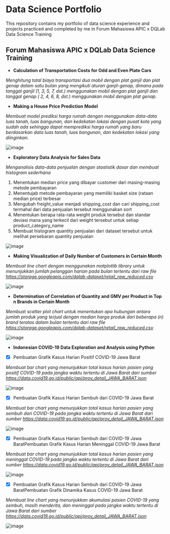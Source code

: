 # Data Science Portfolio

This repository contains my portfolio of data science experience and projects practiced and completed by me in Forum Mahasiswa APIC x DQLab Data Science Training

##  Forum Mahasiswa APIC x DQLab Data Science Training

- **Calculation of Transportation Costs for Odd and Even Plate Cars**

*Menghitung total biaya transportasi dua mobil dengan plat ganjil dan plat genap dalam satu bulan yang mengikuti aturan ganjil-genap, dimana pada tanggal ganjil (1, 3, 5, 7, dst.) menggunakan mobil dengan plat ganjil dan tanggal genap ( 2, 4, 6, 8, dst.) menggunakan mobil dengan plat genap.*

- **Making a House Price Prediction Model**

*Membuat model prediksi harga rumah dengan menggunakan data-data luas tanah, luas bangunan, dan kedekatan lokasi dengan pusat kota yang sudah ada sehingga dapat memprediksi harga rumah yang baru berdasarkan data luas tanah, luas bangunan, dan kedekatan lokasi yang diinginkan.*

![image](https://user-images.githubusercontent.com/88588162/128604929-0504590c-3820-469d-bc7a-6991aa5836ca.png)

- **Exploratory Data Analysis for Sales Data**

*Menganalisis data-data penjualan dengan stastistik dasar dan membuat histogram sederhana*
  1. Menentukan median price yang dibayar customer dari masing-masing metode pembayaran
  2. Menentujab metode pembayaran yang memiliki basket size (rataan median price) terbesar
  3. Mengubah freight_value menjadi shipping_cost dan cari shipping_cost termahal dari data penjualan tersebut menggunakan sort
  4. Menentukan berapa rata-rata weight produk tersebut dan standar deviasi mana yang terkecil dari weight tersebut untuk setiap product_category_name
  5. Membuat histogram quantity penjualan dari dataset tersebut untuk melihat persebaran quantity penjualan
 
 ![image](https://user-images.githubusercontent.com/88588162/128666449-a0591437-07d6-4c48-be18-c03d31235b0e.png)

- **Making Visualization of Daily Number of Customers in Certain Month**

*Membuat line chart dengan menggunakan matplotlib library untuk menunjukkan jumlah pelanggan harian pada bulan tertentu dari raw file https://storage.googleapis.com/dqlab-dataset/retail_raw_reduced.csv*

![image](https://user-images.githubusercontent.com/88588162/128620654-4e861809-b10d-46dd-904d-b7437d8b2d0c.png)

- **Determination of Correlation of Quantity and GMV per Product in Top n Brands in Certain Month**

*Membuat scatter plot chart untuk menentukan apa hubungan antara jumlah produk yang terjual dengan median harga produk dari beberapa (n) brand teratas dalam bulan tertentu dari raw file https://storage.googleapis.com/dqlab-dataset/retail_raw_reduced.csv*

![image](https://user-images.githubusercontent.com/88588162/128620677-ef61e685-63da-433d-b910-cbae11ecc080.png)

- **Indonesian COVID-19 Data Exploration and Analysis using Python**

- [x] Pembuatan Grafik Kasus Harian Positif COVID-19 Jawa Barat

*Membuat bar chart yang menunjukkan total kasus harian pasien yang positif COVID-19 pada jangka waktu tertentu di Jawa Barat dari sumber https://data.covid19.go.id/public/api/prov_detail_JAWA_BARAT.json*

![image](https://user-images.githubusercontent.com/88588162/128621227-65b22fad-db68-4117-b5fa-d4bee23119bd.png)

- [x] Pembuatan Grafik Kasus Harian Sembuh dari COVID-19 Jawa Barat

*Membuat bar chart yang menunjukkan total kasus harian pasien yang sembuh dari COVID-19 pada jangka waktu tertentu di Jawa Barat dari sumber https://data.covid19.go.id/public/api/prov_detail_JAWA_BARAT.json*

![image](https://user-images.githubusercontent.com/88588162/128620711-87efecd9-6e6c-4430-bfde-035ada3a2368.png)

- [x] Pembuatan Grafik Kasus Harian Sembuh dari COVID-19 Jawa BaratPembuatan Grafik Kasus Harian Meninggal COVID-19 Jawa Barat

*Membuat bar chart yang menunjukkan total kasus harian pasien yang meninggal COVID-19 pada jangka waktu tertentu di Jawa Barat dari sumber https://data.covid19.go.id/public/api/prov_detail_JAWA_BARAT.json*

![image](https://user-images.githubusercontent.com/88588162/128621247-3a223cb9-6096-4f5c-bdfd-822ca7fd661a.png)

- [x] Pembuatan Grafik Kasus Harian Sembuh dari COVID-19 Jawa BaratPembuatan Grafik Dinamika Kasus COVID-19 Jawa Barat

*Membuat line chart yang menunjukkan akumulasi pasien COVID-19 yang sembuh, masih menderita, dan meninggal pada jangka waktu tertentu di Jawa Barat dari sumber https://data.covid19.go.id/public/api/prov_detail_JAWA_BARAT.json*

![image](https://user-images.githubusercontent.com/88588162/128621262-2802485e-10c7-47a4-b823-fac84233119a.png)
